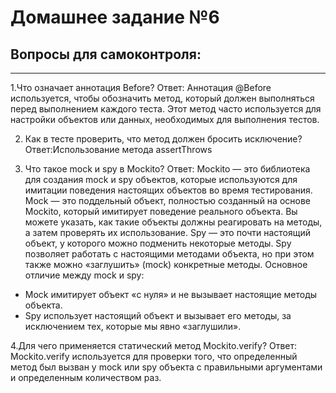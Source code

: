# Домашнее задание №6
## Вопросы для самоконтроля:
___________________________________________________________
1.Что означает аннотация  Before?
Ответ: Аннотация @Before используется, чтобы обозначить метод, который должен выполняться перед выполнением каждого теста. Этот метод часто используется для настройки объектов или данных, необходимых для выполнения тестов.

2. Как в тесте проверить, что метод должен бросить исключение?
Ответ:Использование метода assertThrows

3. Что такое mock и spy в Mockito?
Ответ: Mockito — это библиотека для создания mock и spy объектов, которые используются для имитации поведения настоящих объектов во время тестирования. 
Mock — это поддельный объект, полностью созданный на основе Mockito, который имитирует поведение реального объекта. Вы можете указать, как такие объекты должны реагировать на методы, а затем проверять их использование.
Spy — это почти настоящий объект, у которого можно подменить некоторые методы. Spy позволяет работать с настоящими методами объекта, но при этом также можно «заглушить» (mock) конкретные методы.
Основное отличие между mock и spy:
- Mock имитирует объект «с нуля» и не вызывает настоящие методы объекта.
- Spy использует настоящий объект и вызывает его методы, за исключением тех, которые мы явно «заглушили».

4.Для чего применяется статический метод Mockito.verify?
Ответ: Mockito.verify используется для проверки того, что определенный метод был вызван у mock или spy объекта с правильными аргументами и определенным количеством раз.
